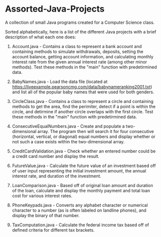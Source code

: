 # Assorted-Java-Projects
A collection of small Java programs created for a Computer Science class.

Sorted alphabetically, here is a list of the different Java projects with a brief description of what each one does:
1) Account.java - Contains a class to represent a bank account and containing methods to simulate withdrawals, deposits, setting the account balance, getting account information, and calculating monthly interest rate from the given annual interest rate (among other minor methods). Test these methods in the "main" function with predetirmined data.

2) BabyNames.java - Load the data file (located at https://liveexample.pearsoncmg.com/data/babynameranking2001.txt) and list all of the popular baby names that were used for both genders.

3) CircleClass.java - Contains a class to represent a circle and containing methods to get the area, find the perimiter, detect if a point is within the circle, and detirmine if another circle overlaps with the first circle. Test these methods in the "main" function with predetirmined data.

4) ConsecutiveEqualNumbers.java - Create and populate a two-dimensional array. The program then will search it for four consecutive (horizontal, vertical, or diagonal) equal numbers and display whether or not such a case exists within the two-dimensional array.

5) CreditCardValidation.java - Check whether an entered number could be a credit card number and display the result.

6) FutureValue.java - Calculate the future value of an investment based off of user input representing the initial investment amount, the annual interest rate, and duration of the investment.

7) LoanComparison.java - Based off of original loan amount and duration of the loan, calculate and display the monthly payment and total loan cost for various interest rates.

8) PhoneKeypads.java - Converts any alphabet character or numerical character to a number (as is often labeled on landline phones), and display the binary of that number.

9) TaxComputation.java - Calculate the federal income tax based off of defined criteria for different tax brackets.

